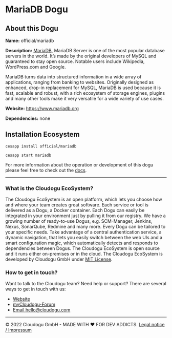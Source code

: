# MariaDB Dogu

## About this Dogu

**Name:** official/mariadb

**Description:** [MariaDB](https://en.wikipedia.org/wiki/MariaDB), MariaDB Server is one of the most popular database servers in the world. It’s made by the original developers of MySQL and guaranteed to stay open source. Notable users include Wikipedia, WordPress.com and Google.

MariaDB turns data into structured information in a wide array of applications, ranging from banking to websites. Originally designed as enhanced, drop-in replacement for MySQL, MariaDB is used because it is fast, scalable and robust, with a rich ecosystem of storage engines, plugins and many other tools make it very versatile for a wide variety of use cases.

**Website:** https://www.mariadb.org

**Dependencies:** none

## Installation Ecosystem
```
cesapp install official/mariadb

cesapp start mariadb
```

For more information about the operation or development of this dogu please feel free to check out the [docs](https://github.com/cloudogu/mariadb/tree/develop/docs/).

---
### What is the Cloudogu EcoSystem?
The Cloudogu EcoSystem is an open platform, which lets you choose how and where your team creates great software. Each service or tool is delivered as a Dogu, a Docker container. Each Dogu can easily be integrated in your environment just by pulling it from our registry. We have a growing number of ready-to-use Dogus, e.g. SCM-Manager, Jenkins, Nexus, SonarQube, Redmine and many more. Every Dogu can be tailored to your specific needs. Take advantage of a central authentication service, a dynamic navigation, that lets you easily switch between the web UIs and a smart configuration magic, which automatically detects and responds to dependencies between Dogus. The Cloudogu EcoSystem is open source and it runs either on-premises or in the cloud. The Cloudogu EcoSystem is developed by Cloudogu GmbH under [MIT License](https://cloudogu.com/license.html).

### How to get in touch?
Want to talk to the Cloudogu team? Need help or support? There are several ways to get in touch with us:

* [Website](https://cloudogu.com)
* [myCloudogu-Forum](https://forum.cloudogu.com/topic/34?ctx=1)
* [Email hello@cloudogu.com](mailto:hello@cloudogu.com)

---
&copy; 2022 Cloudogu GmbH - MADE WITH :heart:&nbsp;FOR DEV ADDICTS. [Legal notice / Impressum](https://cloudogu.com/imprint.html)
